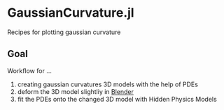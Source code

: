 # GaussianCurvature.jl
Recipes for plotting gaussian curvature

## Goal
Workflow for ...
1. creating gaussian curvatures 3D models with the help of PDEs
2. deform the 3D model slightliy in [Blender](https://www.blender.org)
3. fit the PDEs onto the changed 3D model with Hidden Physics Models